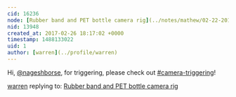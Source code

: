 ```yaml
---
cid: 16236
node: [Rubber band and PET bottle camera rig](../notes/mathew/02-22-2017/rubber-band-and-pet-bottle-camera-rig)
nid: 13948
created_at: 2017-02-26 18:17:02 +0000
timestamp: 1488133022
uid: 1
author: [warren](../profile/warren)
---
```


Hi, [@nageshborse](/profile/nageshborse), for triggering, please check out [#camera-triggering](/tag/camera-triggering)!

[warren](../profile/warren) replying to: [Rubber band and PET bottle camera rig](../notes/mathew/02-22-2017/rubber-band-and-pet-bottle-camera-rig)


